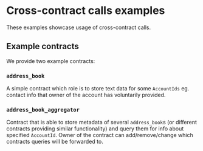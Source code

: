 # Cross-contract calls examples

These examples showcase usage of cross-contract calls.

## Example contracts

We provide two example contracts:

### `address_book`

A simple contract which role is to store text data for some `AccountIds` eg. contact info that owner of the account has voluntarily provided.

### `address_book_aggregator`

Contract that is able to store metadata of several `address_book`s (or different contracts providing similar functionality)
and query them for info about specified `AccountId`.
Owner of the contract can add/remove/change which contracts queries will be forwarded to.
